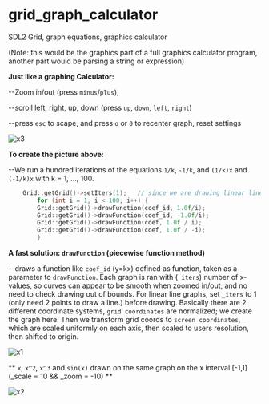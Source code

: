 # grid_graph_calculator
SDL2 Grid, graph equations, graphics calculator

(Note: this would be the graphics part of a full graphics calculator program, another part would be parsing a string or expression)

**Just like a graphing Calculator:**

--Zoom in/out (press `minus`/`plus`),
  
--scroll left, right, up, down (press `up`, `down`, `left`, `right`)

--press `esc` to scape, and press `o` or `0` to recenter graph, reset settings

![x3](https://github.com/aam29dc/grid_graph_calculator/assets/73267302/653f3e9d-114a-4b78-ad7a-8a6d7da0c4fe)

**To create the picture above:**

--We run a hundred iterations of the equations `1/k`, `-1/k`, and `(1/k)x` and `(-1/k)x` with k = 1, ..., 100.
````c++
	Grid::getGrid()->setIters(1);   // since we are drawing linear lines, we set the iters low, since a line only needs two f(x1), and f(x2).
        for (int i = 1; i < 100; i++) {
		Grid::getGrid()->drawFunction(coef_id, 1.0f/i);
		Grid::getGrid()->drawFunction(coef_id, -1.0f/i);
		Grid::getGrid()->drawFunction(coef, 1.0f / i);
		Grid::getGrid()->drawFunction(coef, 1.0f / -i);
        }
````
**A fast solution: `drawFunction` (piecewise function method)** 

--draws a function like `coef_id` (y=kx) defined as function, taken as a parameter to `drawFunction`.
Each graph is ran with (`_iters`) number of x-values, so curves can appear to be smooth when zoomed in/out, and no need to check drawing out of bounds. For linear line graphs, set `_iters` to 1 (only need 2 points to draw a line.) before drawing.
Basically there are 2 different coordinate systems, `grid coordinates` are normalized; we create the graph here. Then we transform grid coords to `screen coordinates`, which are scaled uniformly on each axis, then scaled to users resolution, then shifted to origin.

![x1](https://github.com/aam29dc/grid_graph_calculator/assets/73267302/15b1ec97-9d2b-4909-9873-357e3bee2384)

** `x`, `x^2`, `x^3` and `sin(x)` drawn on the same graph on the x interval [-1,1] (_scale = 10 && _zoom = -10) **

![x2](https://github.com/aam29dc/grid_graph_calculator/assets/73267302/d8afa7c9-95f2-4d5e-a5e1-54133f45405e)
